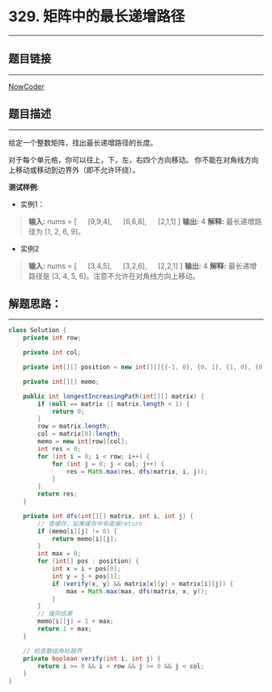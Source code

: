 
# 329. 矩阵中的最长递增路径

---
## 题目链接
---
<a href="https://leetcode-cn.com/problems/longest-increasing-path-in-a-matrix/">NowCoder</a>

## 题目描述
---

给定一个整数矩阵，找出最长递增路径的长度。

对于每个单元格，你可以往上，下，左，右四个方向移动。 你不能在对角线方向上移动或移动到边界外（即不允许环绕）。


**测试样例**:
* 实例1：
>**输入:** nums = 
[
 &emsp; [9,9,4],
&emsp;  [6,6,8],
&emsp;  [2,1,1]
] 
**输出:** 4 
**解释:** 最长递增路径为 [1, 2, 6, 9]。

* 实例2
>**输入:** nums = 
[
 &emsp; [3,4,5],
&emsp;  [3,2,6],
&emsp;  [2,2,1]
] 
**输出:** 4 
**解释:** 最长递增路径是 [3, 4, 5, 6]。注意不允许在对角线方向上移动。




## 解题思路：
---

```java
class Solution {
    private int row;

    private int col;

    private int[][] position = new int[][]{{-1, 0}, {0, 1}, {1, 0}, {0, -1}};

    private int[][] memo;

    public int longestIncreasingPath(int[][] matrix) {
        if (null == matrix || matrix.length < 1) {
            return 0;
        }
        row = matrix.length;
        col = matrix[0].length;
        memo = new int[row][col];
        int res = 0;
        for (int i = 0; i < row; i++) {
            for (int j = 0; j < col; j++) {
                res = Math.max(res, dfs(matrix, i, j));
            }
        }
        return res;
    }

    private int dfs(int[][] matrix, int i, int j) {
        // 查缓存，如果缓存中有直接return
        if (memo[i][j] != 0) {
            return memo[i][j];
        }
        int max = 0;
        for (int[] pos : position) {
            int x = i + pos[0];
            int y = j + pos[1];
            if (verify(x, y) && matrix[x][y] > matrix[i][j]) {
                max = Math.max(max, dfs(matrix, x, y));
            }
        }
        // 缓存结果
        memo[i][j] = 1 + max;
        return 1 + max;
    }

    // 检查数组角标越界
    private boolean verify(int i, int j) {
        return i >= 0 && i < row && j >= 0 && j < col;
    }
}
```

